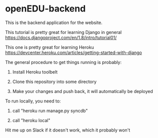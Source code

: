 # openEDU-backend

This is the backend application for the website. 

This tutorial is pretty great for learning Django in general
https://docs.djangoproject.com/en/1.8/intro/tutorial01/

This one is pretty great for learning Heroku 
https://devcenter.heroku.com/articles/getting-started-with-django

The general procedure to get things running is probably:

1. Install Heroku toolbelt

2. Clone this repository into some directory

3. Make your changes and push back, it will automatically be deployed

To run locally, you need to:

1. call "heroku run manage.py syncdb"

2. call "heroku local"

Hit me up on Slack if it doesn't work, which it probably won't
